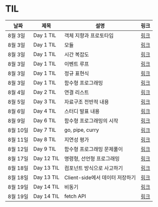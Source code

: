 # TIL

| 날짜     | 제목       | 설명                            | 링크                                                                                                                                                                                                                                                                                                 |
| -------- | ---------- | ------------------------------- | ---------------------------------------------------------------------------------------------------------------------------------------------------------------------------------------------------------------------------------------------------------------------------------------------------- |
| 8월 3일  | Day 1 TIL  | 객체 지향과 프로토타입          | [링크](https://github.com/rkdvnfma90/TIL/blob/master/Javascript/%5B2021-08-03%5D-%EA%B0%9D%EC%B2%B4%EC%A7%80%ED%96%A5%EA%B3%BC-%ED%94%84%EB%A1%9C%ED%86%A0%ED%83%80%EC%9E%85.md)                                                                                                                     |
| 8월 3일  | Day 1 TIL  | 모듈                            | [링크](https://github.com/rkdvnfma90/TIL/blob/master/Javascript/%5B2021-08-03%5D-%EB%AA%A8%EB%93%88.md)                                                                                                                                                                                              |
| 8월 3일  | Day 1 TIL  | 시간 복잡도                     | [링크](https://github.com/rkdvnfma90/TIL/blob/master/Javascript/%5B2021-08-03%5D-%EC%8B%9C%EA%B0%84%EB%B3%B5%EC%9E%A1%EB%8F%84.md)                                                                                                                                                                   |
| 8월 3일  | Day 1 TIL  | 이벤트 루프                     | [링크](https://github.com/rkdvnfma90/TIL/blob/master/Javascript/%5B2021-08-03%5D-%EC%9D%B4%EB%B2%A4%ED%8A%B8%EB%A3%A8%ED%94%84.md)                                                                                                                                                                   |
| 8월 3일  | Day 1 TIL  | 정규 표현식                     | [링크](https://github.com/rkdvnfma90/TIL/blob/master/Javascript/%5B2021-08-03%5D-%EC%A0%95%EA%B7%9C%ED%91%9C%ED%98%84%EC%8B%9D.md)                                                                                                                                                                   |
| 8월 3일  | Day 1 TIL  | 함수형 프로그래밍               | [링크](https://github.com/rkdvnfma90/TIL/blob/master/%ED%95%A8%EC%88%98%ED%98%95%ED%94%84%EB%A1%9C%EA%B7%B8%EB%9E%98%EB%B0%8D/%5B2021-08-03%5D-%ED%95%A8%EC%88%98%ED%98%95%ED%94%84%EB%A1%9C%EA%B7%B8%EB%9E%98%EB%B0%8D.md)                                                                          |
| 8월 4일  | Day 2 TIL  | 연결 리스트                     | [링크](https://github.com/rkdvnfma90/TIL/blob/master/DataStructure/%5B2021-08-04%5D-%EC%97%B0%EA%B2%B0%EB%A6%AC%EC%8A%A4%ED%8A%B8.md)                                                                                                                                                                |
| 8월 5일  | Day 3 TIL  | 자료구조 전반적 내용            | [링크](https://github.com/rkdvnfma90/TIL/blob/master/Today-I-Learned/%5B2021-08-05%5D-TIL.md)                                                                                                                                                                                                        |
| 8월 6일  | Day 4 TIL  | 스터디 발표 내용                | [링크](https://github.com/rkdvnfma90/TIL/blob/master/Today-I-Learned/%5B2021-08-06%5D-TIL.md)                                                                                                                                                                                                        |
| 8월 9일  | Day 6 TIL  | 함수형 프로그래밍의 시작        | [링크](https://github.com/rkdvnfma90/TIL/blob/master/Today-I-Learned/%5B2021-08-09%5D-TIL.md)                                                                                                                                                                                                        |
| 8월 10일 | Day 7 TIL  | go, pipe, curry                 | [링크](https://github.com/rkdvnfma90/TIL/blob/master/Today-I-Learned/%5B2021-08-10%5D-TIL.md)                                                                                                                                                                                                        |
| 8월 11일 | Day 8 TIL  | 지연성 평가                     | [링크](https://github.com/rkdvnfma90/TIL/blob/master/Today-I-Learned/%5B2021-08-11%5D-TIL.md)                                                                                                                                                                                                        |
| 8월 12일 | Day 9 TIL  | 함수형 프로그래밍 문제풀이      | [링크](https://github.com/rkdvnfma90/TIL/blob/master/Today-I-Learned/%5B2021-08-12%5D-TIL.md)                                                                                                                                                                                                        |
| 8월 17일 | Day 12 TIL | 명령형, 선언형 프로그래밍       | [링크](https://github.com/rkdvnfma90/TIL/blob/master/%ED%94%84%EB%A1%9C%EA%B7%B8%EB%9E%98%EB%B0%8D%EB%B0%A9%EB%B2%95%EB%A1%A0/%5B2021-08-17%5D-%EB%AA%85%EB%A0%B9%ED%98%95%ED%94%84%EB%A1%9C%EA%B7%B8%EB%9E%98%EB%B0%8D-%EC%84%A0%EC%96%B8%ED%98%95%ED%94%84%EB%A1%9C%EA%B7%B8%EB%9E%98%EB%B0%8D.md) |
| 8월 18일 | Day 13 TIL | 컴포넌트 방식으로 사고하기      | [링크](https://github.com/rkdvnfma90/TIL/blob/master/Javascript/%5B2021-08-18%5D-%EC%BB%B4%ED%8F%AC%EB%84%8C%ED%8A%B8-%EB%B0%A9%EC%8B%9D%EC%9C%BC%EB%A1%9C-%EC%83%9D%EA%B0%81%ED%95%98%EA%B8%B0.md)                                                                                                  |
| 8월 18일 | Day 13 TIL | Client-side에서 데이터 저장하기 | [링크](https://github.com/rkdvnfma90/TIL/blob/master/Javascript/%5B2021-08-18%5D-Client-Side-%EB%8D%B0%EC%9D%B4%ED%84%B0%EC%A0%80%EC%9E%A5.md)                                                                                                                                                       |
| 8월 19일 | Day 14 TIL | 비동기                          | [링크](https://github.com/rkdvnfma90/TIL/blob/master/Javascript/%5B2021-08-19%5D-%EB%B9%84%EB%8F%99%EA%B8%B0%EB%8B%A4%EB%A3%A8%EA%B8%B0.md)                                                                                                                                                          |
| 8월 19일 | Day 14 TIL | fetch API                       | [링크](https://github.com/rkdvnfma90/TIL/blob/master/Javascript/%5B2021-08-19%5D-fetch.md)                                                                                                                                                                                                           |

<br>
